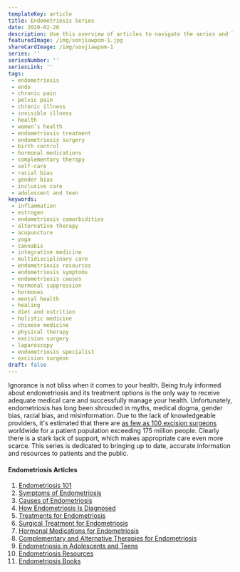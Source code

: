 ```yaml
--- 
templateKey: article
title: Endometriosis Series
date: 2020-02-20
description: Use this overview of articles to navigate the series and learn more about endometriosis
featuredImage: /img/sonjiawpom-1.jpg
shareCardImage: /img/sonjiawpom-1
series: ''
seriesNumber: ''
seriesLink: ''
tags:
 - endometriosis
 - endo
 - chronic pain
 - pelvic pain
 - chronic illness
 - invisible illness
 - health
 - women’s health
 - endometriosis treatment
 - endometriosis surgery
 - birth control
 - hormonal medications
 - complementary therapy
 - self-care
 - racial bias
 - gender bias
 - inclusive care
 - adolescent and teen
keywords:
 - inflammation
 - estrogen
 - endometriosis comorbidities
 - alternative therapy
 - acupuncture
 - yoga
 - cannabis
 - integrative medicine  
 - multidisciplinary care
 - endometriosis resources
 - endometriosis symptoms
 - endometriosis causes
 - hormonal suppression
 - hormones
 - mental health
 - healing 
 - diet and nutrition 
 - holistic medicine
 - chinese medicine
 - physical therapy
 - excision surgery
 - laparoscopy
 - endometriosis specialist
 - excision surgeon 
draft: false 
--- 
```


Ignorance is not bliss when it comes to your health. Being truly informed about endometriosis and its treatment options is the only way to receive adequate medical care and successfully manage your health. Unfortunately, endometriosis has long been shrouded in myths, medical dogma, gender bias, racial bias, and misinformation. Due to the lack of knowledgeable providers,  it's estimated that there are <a href="https://www.endofound.org/why-is-it-so-hard-to-find-an-endometriosis-specialist" target="_blank" rel="noopener noreferrer">as few as 100 excision surgeons</a> worldwide for a patient population exceeding 175 million people. Clearly there is a stark lack of support, which makes appropriate care even more scarce.  This series is dedicated to bringing up to date, accurate information and resources to patients and the public. 

<div class="page-break PomSketch4"></div>

<h4 class="table-of-contents">Endometriosis Articles</h3>

1. <a href="/articles/endometriosis-101/" target="_blank" rel="noopener noreferrer">Endometriosis 101</a>
2. <a href="/articles/symptoms-of-endometriosis/" target="_blank" rel="noopener noreferrer">Symptoms of Endometriosis</a>
3. <a href="/articles/causes-of-endometriosis/" target="_blank" rel="noopener noreferrer">Causes of Endometriosis</a>
4. <a href="/articles/how-endometriosis-is-diagnosed/" target="_blank" rel="noopener noreferrer">How Endometriosis Is Diagnosed</a>
5. <a href="/articles/treatments-for-endometriosis/" target="_blank" rel="noopener noreferrer">Treatments for Endometriosis</a>
6. <a href="/articles/surgical-treatment-for-endometriosis/" target="_blank" rel="noopener noreferrer">Surgical Treatment for Endometriosis</a>
7. <a href="/articles/hormonal-medications-for-endometriosis/" target="_blank" rel="noopener noreferrer">Hormonal Medications for Endometriosis</a>
8. <a href="/articles/complementary-and-alternative-therapies-for-endometriosis/" target="_blank" rel="noopener noreferrer">Complementary and Alternative Therapies for Endometriosis</a>
9. <a href="/articles/endometriosis-in-adolescents-and-teens/" target="_blank" rel="noopener noreferrer">Endometriosis in Adolescents and Teens</a>
10. <a href="/articles/endometriosis-resources/" target="_blank" rel="noopener noreferrer">Endometriosis Resources</a>
11. <a href="/articles/endometriosis-books/" target="_blank" rel="noopener noreferrer">Endometriosis Books</a>
